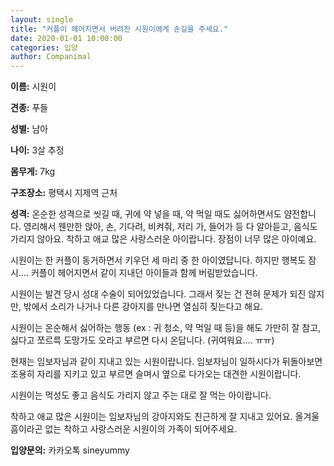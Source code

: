 ```yaml
---
layout: single
title: "커플이 헤어지면서 버려진 시원이에게 손길을 주세요."
date: 2020-01-01 10:00:00
categories: 입양
author: Companimal
---
```


**이름:** 시원이

**견종:** 푸들

**성별:** 남아

**나이:** 3살 추정

**몸무게:** 7kg

**구조장소:** 평택시 지제역 근처

**성격:** 온순한 성격으로 씻길 때, 귀에 약 넣을 때, 약 먹일 때도 싫어하면서도 얌전합니다. 영리해서 웬만한 앉아, 손, 기다려, 비켜줘, 저리 가, 들어가 등 다 알아듣고, 음식도 가리지 않아요. 착하고 애교 많은 사랑스러운 아이랍니다. 장점이 너무 많은 아이예요.

시원이는 한 커플이 동거하면서 키우던 세 마리 중 한 아이였답니다. 하지만 행복도 잠시…. 커플이 헤어지면서 같이 지내던 아이들과 함께 버림받았습니다.

시원이는 발견 당시 성대 수술이 되어있었습니다. 그래서 짖는 건 전혀 문제가 되진 않지만, 밖에서 소리가 나거나 다른 강아지를 만나면 열심히 짖는다고 해요.

시원이는 온순해서 싫어하는 행동 (ex : 귀 청소, 약 먹일 때 등)을 해도 가만히 잘 참고, 싫다고 쪼르륵 도망가도 오라고 부르면 다시 온답니다. (귀여워요…. ㅠㅠ)

현재는 임보자님과 같이 지내고 있는 시원이랍니다. 임보자님이 일하시다가 뒤돌아보면 조용히 자리를 지키고 있고 부르면 슬며시 옆으로 다가오는 대견한 시원이랍니다.

시원이는 먹성도 좋고 음식도 가리지 않고 주는 대로 잘 먹는 아이랍니다.

착하고 애교 많은 시원이는 임보자님의 강아지와도 친근하게 잘 지내고 있어요. 올겨울 흠이라곤 없는 착하고 사랑스러운 시원이의 가족이 되어주세요.

**입양문의:** 카카오톡 sineyummy
